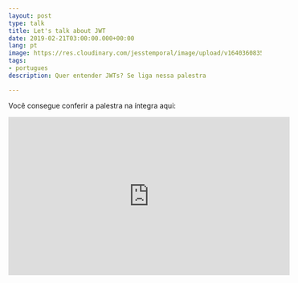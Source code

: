```yaml
---
layout: post
type: talk
title: Let's talk about JWT
date: 2019-02-21T03:00:00.000+00:00
lang: pt
image: https://res.cloudinary.com/jesstemporal/image/upload/v1640360835/covers/palestra_kmgivn.png
tags:
- portugues
description: Quer entender JWTs? Se liga nessa palestra

---
```

Você consegue conferir a palestra na íntegra aqui:

<iframe width="560" height="315" src="https://www.youtube.com/embed/rG_2ApMMT1A?start=923" title="YouTube video player" frameborder="0" allow="accelerometer; autoplay; clipboard-write; encrypted-media; gyroscope; picture-in-picture" allowfullscreen></iframe>